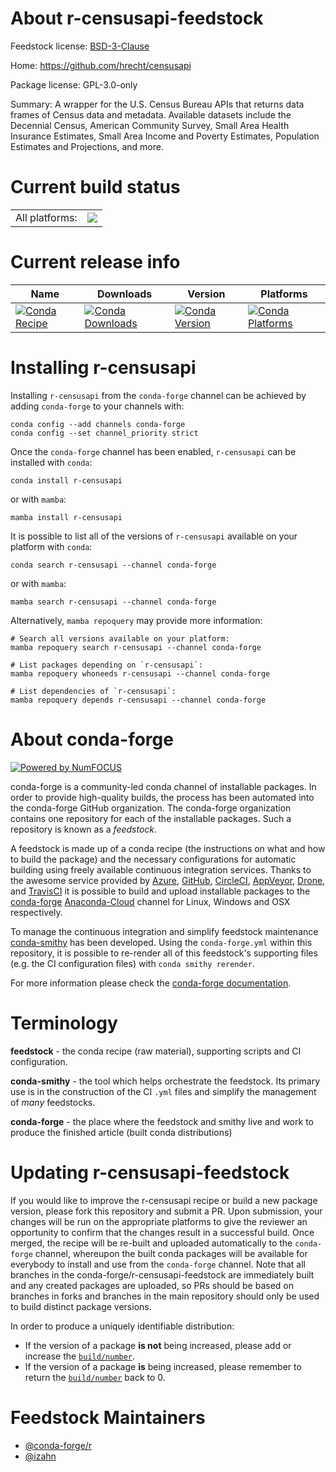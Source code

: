 About r-censusapi-feedstock
===========================

Feedstock license: [BSD-3-Clause](https://github.com/conda-forge/r-censusapi-feedstock/blob/main/LICENSE.txt)

Home: https://github.com/hrecht/censusapi

Package license: GPL-3.0-only

Summary: A wrapper for the U.S. Census Bureau APIs that returns data frames of Census data and metadata. Available datasets include the Decennial Census, American Community Survey, Small Area Health Insurance Estimates, Small Area Income and Poverty Estimates, Population Estimates and Projections, and more.

Current build status
====================


<table><tr><td>All platforms:</td>
    <td>
      <a href="https://dev.azure.com/conda-forge/feedstock-builds/_build/latest?definitionId=13574&branchName=main">
        <img src="https://dev.azure.com/conda-forge/feedstock-builds/_apis/build/status/r-censusapi-feedstock?branchName=main">
      </a>
    </td>
  </tr>
</table>

Current release info
====================

| Name | Downloads | Version | Platforms |
| --- | --- | --- | --- |
| [![Conda Recipe](https://img.shields.io/badge/recipe-r--censusapi-green.svg)](https://anaconda.org/conda-forge/r-censusapi) | [![Conda Downloads](https://img.shields.io/conda/dn/conda-forge/r-censusapi.svg)](https://anaconda.org/conda-forge/r-censusapi) | [![Conda Version](https://img.shields.io/conda/vn/conda-forge/r-censusapi.svg)](https://anaconda.org/conda-forge/r-censusapi) | [![Conda Platforms](https://img.shields.io/conda/pn/conda-forge/r-censusapi.svg)](https://anaconda.org/conda-forge/r-censusapi) |

Installing r-censusapi
======================

Installing `r-censusapi` from the `conda-forge` channel can be achieved by adding `conda-forge` to your channels with:

```
conda config --add channels conda-forge
conda config --set channel_priority strict
```

Once the `conda-forge` channel has been enabled, `r-censusapi` can be installed with `conda`:

```
conda install r-censusapi
```

or with `mamba`:

```
mamba install r-censusapi
```

It is possible to list all of the versions of `r-censusapi` available on your platform with `conda`:

```
conda search r-censusapi --channel conda-forge
```

or with `mamba`:

```
mamba search r-censusapi --channel conda-forge
```

Alternatively, `mamba repoquery` may provide more information:

```
# Search all versions available on your platform:
mamba repoquery search r-censusapi --channel conda-forge

# List packages depending on `r-censusapi`:
mamba repoquery whoneeds r-censusapi --channel conda-forge

# List dependencies of `r-censusapi`:
mamba repoquery depends r-censusapi --channel conda-forge
```


About conda-forge
=================

[![Powered by
NumFOCUS](https://img.shields.io/badge/powered%20by-NumFOCUS-orange.svg?style=flat&colorA=E1523D&colorB=007D8A)](https://numfocus.org)

conda-forge is a community-led conda channel of installable packages.
In order to provide high-quality builds, the process has been automated into the
conda-forge GitHub organization. The conda-forge organization contains one repository
for each of the installable packages. Such a repository is known as a *feedstock*.

A feedstock is made up of a conda recipe (the instructions on what and how to build
the package) and the necessary configurations for automatic building using freely
available continuous integration services. Thanks to the awesome service provided by
[Azure](https://azure.microsoft.com/en-us/services/devops/), [GitHub](https://github.com/),
[CircleCI](https://circleci.com/), [AppVeyor](https://www.appveyor.com/),
[Drone](https://cloud.drone.io/welcome), and [TravisCI](https://travis-ci.com/)
it is possible to build and upload installable packages to the
[conda-forge](https://anaconda.org/conda-forge) [Anaconda-Cloud](https://anaconda.org/)
channel for Linux, Windows and OSX respectively.

To manage the continuous integration and simplify feedstock maintenance
[conda-smithy](https://github.com/conda-forge/conda-smithy) has been developed.
Using the ``conda-forge.yml`` within this repository, it is possible to re-render all of
this feedstock's supporting files (e.g. the CI configuration files) with ``conda smithy rerender``.

For more information please check the [conda-forge documentation](https://conda-forge.org/docs/).

Terminology
===========

**feedstock** - the conda recipe (raw material), supporting scripts and CI configuration.

**conda-smithy** - the tool which helps orchestrate the feedstock.
                   Its primary use is in the construction of the CI ``.yml`` files
                   and simplify the management of *many* feedstocks.

**conda-forge** - the place where the feedstock and smithy live and work to
                  produce the finished article (built conda distributions)


Updating r-censusapi-feedstock
==============================

If you would like to improve the r-censusapi recipe or build a new
package version, please fork this repository and submit a PR. Upon submission,
your changes will be run on the appropriate platforms to give the reviewer an
opportunity to confirm that the changes result in a successful build. Once
merged, the recipe will be re-built and uploaded automatically to the
`conda-forge` channel, whereupon the built conda packages will be available for
everybody to install and use from the `conda-forge` channel.
Note that all branches in the conda-forge/r-censusapi-feedstock are
immediately built and any created packages are uploaded, so PRs should be based
on branches in forks and branches in the main repository should only be used to
build distinct package versions.

In order to produce a uniquely identifiable distribution:
 * If the version of a package **is not** being increased, please add or increase
   the [``build/number``](https://docs.conda.io/projects/conda-build/en/latest/resources/define-metadata.html#build-number-and-string).
 * If the version of a package **is** being increased, please remember to return
   the [``build/number``](https://docs.conda.io/projects/conda-build/en/latest/resources/define-metadata.html#build-number-and-string)
   back to 0.

Feedstock Maintainers
=====================

* [@conda-forge/r](https://github.com/conda-forge/r/)
* [@izahn](https://github.com/izahn/)

